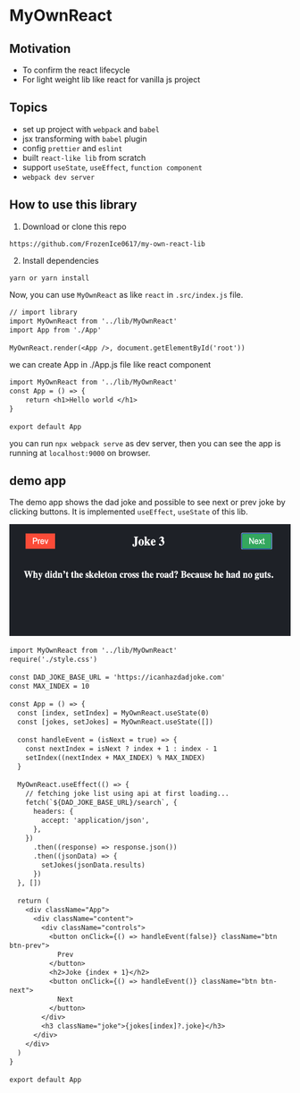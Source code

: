 # MyOwnReact
## Motivation

- To confirm the react lifecycle
- For light weight lib like react for vanilla js project

## Topics

- set up project with `webpack` and `babel`
- jsx transforming with `babel` plugin
- config `prettier` and `eslint`
- built `react-like lib` from scratch
- support `useState`, `useEffect`, `function component`
- `webpack dev server`

## How to use this library

1. Download or clone this repo 
```
https://github.com/FrozenIce0617/my-own-react-lib 
```

2. Install dependencies

```
yarn or yarn install
```

Now, you can use `MyOwnReact` as like `react` in `.src/index.js` file.

```
// import library
import MyOwnReact from '../lib/MyOwnReact'
import App from './App'

MyOwnReact.render(<App />, document.getElementById('root'))
```
we can create App in ./App.js file like react component

```
import MyOwnReact from '../lib/MyOwnReact'
const App = () => {
    return <h1>Hello world </h1>
}

export default App
```

you can run `npx webpack serve` as dev server, then you can see the app is running at `localhost:9000` on browser.


## demo app
The demo app shows the dad joke and possible to see next or prev joke by clicking buttons.
It is implemented `useEffect`, `useState` of this lib.


<p align="center">
    <img src="./screenshot.png" alt="screenshot"
	width="600" height="200" />
</p>

```
import MyOwnReact from '../lib/MyOwnReact'
require('./style.css')

const DAD_JOKE_BASE_URL = 'https://icanhazdadjoke.com'
const MAX_INDEX = 10

const App = () => {
  const [index, setIndex] = MyOwnReact.useState(0)
  const [jokes, setJokes] = MyOwnReact.useState([])

  const handleEvent = (isNext = true) => {
    const nextIndex = isNext ? index + 1 : index - 1
    setIndex((nextIndex + MAX_INDEX) % MAX_INDEX)
  }

  MyOwnReact.useEffect(() => {
    // fetching joke list using api at first loading...
    fetch(`${DAD_JOKE_BASE_URL}/search`, {
      headers: {
        accept: 'application/json',
      },
    })
      .then((response) => response.json())
      .then((jsonData) => {
        setJokes(jsonData.results)
      })
  }, [])

  return (
    <div className="App">
      <div className="content">
        <div className="controls">
          <button onClick={() => handleEvent(false)} className="btn btn-prev">
            Prev
          </button>
          <h2>Joke {index + 1}</h2>
          <button onClick={() => handleEvent()} className="btn btn-next">
            Next
          </button>
        </div>
        <h3 className="joke">{jokes[index]?.joke}</h3>
      </div>
    </div>
  )
}

export default App

```